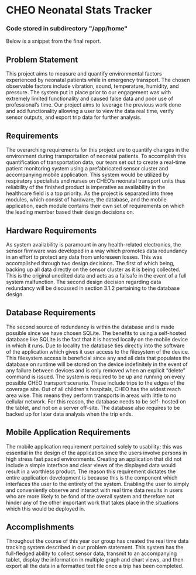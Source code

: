# CHEO Neonatal Stats Tracker

### Code stored in subdirectory "/app/home" ###

Below is a snippet from the final report.

## Problem Statement
This project aims to measure and quantify environmental factors experienced by neonatal patients while in emergency transport. The chosen observable factors include vibration, sound, temperature, humidity, and pressure. The system put in place prior to our engagement was with extremely limited functionality and caused false data and poor use of professional’s time. Our project aims to leverage the previous work done and add functionality allowing a user to view the data real time, verify sensor outputs, and export trip data for further analysis.

## Requirements
The overarching requirements for this project are to quantify changes in the environment during transportation of neonatal patients. To accomplish this quantification of transportation data, our team set out to create a real-time patient monitoring system using a prefabricated sensor cluster and accompanying mobile application. This system would be utilized by respiratory specialists and nurses on CHEO’s neonatal transport units thus reliability of the finished product is imperative as availability in the healthcare field is a top priority. As the project is separated into three modules, which consist of hardware, the database, and the mobile application, each module contains their own set of requirements on which the leading member based their design decisions on. 

## Hardware Requirements
As system availability is paramount in any health-related electronics, the sensor firmware was developed in a way which promotes data redundancy in an effort to protect any data from unforeseen losses. This was accomplished through two design decisions. The first of which being, backing up all data directly on the sensor cluster as it is being collected. This is the original unedited data and acts as a failsafe in the event of a full system malfunction. The second design decision regarding data redundancy will be discussed in section 3.1.2 pertaining to the database design. 

## Database Requirements
The second source of redundancy is within the database and is made possible since we have chosen SQLite. The benefits to using a self-hosted database like SQLite is the fact that it is hosted locally on the mobile device in which it runs. Due to locality the database ties directly into the software of the application which gives it user access to the filesystem of the device. This filesystem access is beneficial since any and all data that populates the database on runtime will be stored on the device indefinitely in the event of any failure between devices and is only removed when an explicit “delete” command is issued. The system is required to be up and running on every possible CHEO transport scenario. These include trips to the edges of the coverage site. Out of all children's hospitals, CHEO has the widest reach area wise. This means they perform transports in areas with little to no cellular network. For this reason, the database needs to be self- hosted on the tablet, and not on a server off-site. The database also requires to be backed up for later data analysis when the trip ends. 

## Mobile Application Requirements
The mobile application requirement pertained solely to usability; this was essential in the design of the application since the users involve persons in high stress fast paced environments. Creating an application that did not include a simple interface and clear views of the displayed data would result in a worthless product. The reason this requirement dictates the entire application development is because this is the component which interfaces the user to the entirety of the system. Enabling the user to simply and conveniently observe and interact with real time data results in users who are more likely to be fond of the overall system and therefore not hinder any of the other important work that takes place in the situations which this would be deployed in. 

## Accomplishments
Throughout the course of this year our group has created the real time data tracking system described in our problem statement. This system has the full-fledged ability to collect sensor data, transmit to an accompanying tablet, display the information in multiple graph and chart views, and then export all the data in a formatted text file once a trip has been completed.
